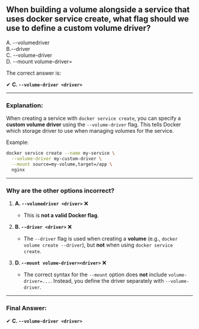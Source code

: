 ## When building a volume alongside a service that uses docker service create, what flag should we use to define a custom volume driver?
A. --volumedriver <driver>  
B.--driver <driver>  
C. --volume-driver <driver>  
D. --mount volume-driver=<driver>  

The correct answer is:  

✔ **C. `--volume-driver <driver>`**  

---

### **Explanation:**  
When creating a service with `docker service create`, you can specify a **custom volume driver** using the `--volume-driver` flag. This tells Docker which storage driver to use when managing volumes for the service.  

Example:  
```sh
docker service create --name my-service \
  --volume-driver my-custom-driver \
  --mount source=my-volume,target=/app \
  nginx
```

---

### **Why are the other options incorrect?**  

1. **A. `--volumedriver <driver>`** ❌  
   - This is **not a valid Docker flag**.  

2. **B. `--driver <driver>`** ❌  
   - The `--driver` flag is used when creating a **volume** (e.g., `docker volume create --driver`), but **not** when using `docker service create`.  

3. **D. `--mount volume-driver=<driver>`** ❌  
   - The correct syntax for the `--mount` option does **not** include `volume-driver=...`. Instead, you define the driver separately with `--volume-driver`.  

---

### **Final Answer:**  
✔ **C. `--volume-driver <driver>`**

